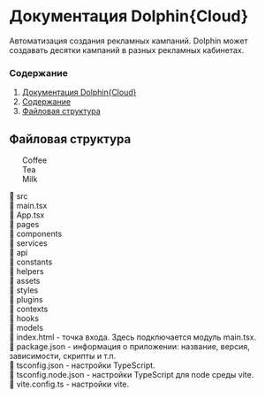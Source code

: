 # Документация Dolphin{Cloud}
Автоматизация создания рекламных кампаний. Dolphin может создавать десятки кампаний в разных рекламных кабинетах.

### Содержание
1. [Документация Dolphin{Cloud}](#документация-dolphincloud)
2. [Содержание](#содержание)
3. [Файловая структура](#файловая-структура)

## Файловая структура
<ul style="list-style-type:none;">
  <li>Coffee</li>
  <li>Tea</li>
  <li>Milk</li>
</ul> 

:file_folder: src<br/>
    :page_facing_up: main.tsx<br/>
    :page_facing_up: App.tsx<br/>
    :file_folder: pages<br/>
    :file_folder: components<br/>
    :file_folder: services<br/>
        :file_folder: api<br/>
        :file_folder: constants<br/>
        :file_folder: helpers<br/>
    :file_folder: assets<br/>
    :file_folder: styles<br/>
    :file_folder: plugins<br/>
    :file_folder: contexts<br/>
    :file_folder: hooks<br/>
    :file_folder: models<br/>
:page_facing_up: index.html - точка входа. Здесь подключается модуль main.tsx.<br/>
:page_facing_up: package.json - информация о приложении: название, версия, зависимости, скрипты и т.п.<br/>
:page_facing_up: tsconfig.json - настройки TypeScript.<br/>
:page_facing_up: tsconfig.node.json - настройки TypeScript для node среды vite.<br/>
:page_facing_up: vite.config.ts - настройки vite.<br/>
